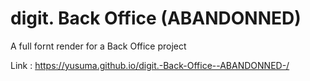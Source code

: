 # digit. Back Office (ABANDONNED)
 A full fornt render for a Back Office project
 
 Link : https://yusuma.github.io/digit.-Back-Office--ABANDONNED-/
